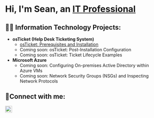 <h1>Hi, I'm Sean, an <a href="https://linkedin.com/in/Josh">IT Professional</a></h1>

<h2>👨‍💻 Information Technology Projects:</h2>

- <b>osTicket (Help Desk Ticketing System)</b>
  - [osTicket: Prerequisites and Installation](https://github.com/sean-carroll-1992/osticket-prereqs)
  - Coming soon: osTicket: Post-Installation Configuration
  - Coming soon: osTicket: Ticket Lifecycle Examples
- <b>Microsoft Azure</b>
  - Coming soon: Configuring On-premises Active Directory within Azure VMs
  - Coming soon: Network Security Groups (NSGs) and Inspecting Network Protocols

<h2>🤳Connect with me:</h2>


[<img align="left" alt="Josh | LinkedIn" width="22px" src="https://cdn.jsdelivr.net/npm/simple-icons@v3/icons/linkedin.svg" />][linkedin]




[linkedin]: https://www.linkedin.com/in/seancarroll847/
